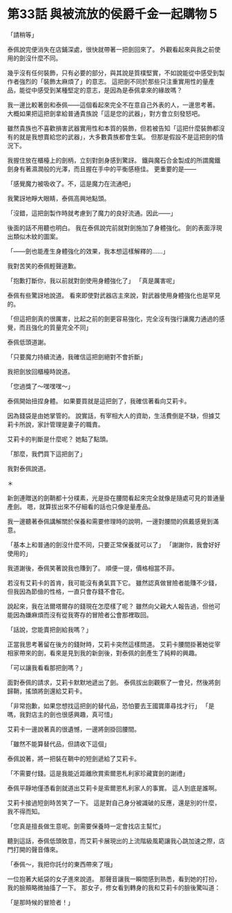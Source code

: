 # 第33話 與被流放的侯爵千金一起購物５

「請稍等」

泰佩說完便消失在店鋪深處，很快就帶著一把劍回來了。
外觀看起來與我之前使用的劍沒什麼不同。

幾乎沒有任何裝飾，只有必要的部分，與其說是質樸堅實，不如說能從中感受到製作者強烈的「裝飾太麻煩了」的意志。
這把劍不同於那些只注重實用性的量產品，能從中感受到某種堅定的意志，是因為是泰佩拿來的緣故嗎？

我一邊比較著劍和泰佩——這個看起來完全不在意自己外表的人，一邊思考著。
大概如果把這把劍拿給普通貴族說「這是您的武器」，對方會立刻發怒吧。

雖然貴族也不喜歡損害武器實用性和本質的裝飾，但若被告知「這把什麼裝飾都沒有的就是我想賣給您的武器」，大多數貴族都會生氣。
但那是假設不是這把劍的情況下。

我握住放在櫃檯上的劍柄，立刻對劍身感到驚訝。
鐵與魔石合金製成的所謂魔鐵劍身有著濕潤般的光澤，而且握在手中的平衡感極佳。
更重要的是——

「感覺魔力被吸收了。不，這是魔力在流通吧」

我驚訝地睜大眼睛，泰佩高興地點頭。

「沒錯，這把劍製作時就考慮到了魔力的良好流通。因此——」

後面的話不用聽也明白。
我在泰佩說完前就對劍施加了身體強化。
劍的表面浮現出類似木紋的圖案。

「——劍也能產生身體強化的效果，我本想這樣解釋的……」

我對苦笑的泰佩輕聲道歉。

「抱歉打斷你，我以前就對劍使用身體強化了」
「真是厲害呢」

泰佩有些驚訝地說道。
看來即使對武器店主來說，對武器使用身體強化也是罕見的。

「但這把劍真的很厲害，比起之前的劍更容易強化，完全沒有強行讓魔力通過的感覺，而且強化的質量完全不同」

泰佩低頭道謝。

「只要魔力持續流通，我確信這把劍絕對不會折斷」

我把劍放回櫃檯時說道。

「您過獎了～嘿嘿嘿～」

泰佩開始扭捏身體。
如果要買就是這把劍了，我確信著看向艾莉卡。

因為錢袋是由她掌管的。
說實話，有宰相大人的資助，生活費倒是不缺，但據艾莉卡所說，家計管理是妻子的職責。

艾莉卡的判斷是什麼呢？
她點了點頭。

「那麼，我們買下這把劍了」

我對泰佩說道。

＊

新劍連贈送的劍鞘都十分樸素，光是掛在腰間看起來完全就像是隨處可見的普通量產劍。
嗯，就算拔出來不仔細看的話也只像是量產品。

我一邊聽著泰佩講解關於保養和需要修理時的說明，一邊對腰間的佩戴感覺到滿意。

「基本上和普通的劍沒什麼不同，只要正常保養就可以了」
「謝謝你，我會好好使用的」

我道謝後，泰佩笑著說我也賺到了。
順便一提，價格相當不菲。

若沒有艾莉卡的首肯，我可能沒有勇氣買下它。
雖然認真做冒險者能賺不少錢，但我因為節儉的性格，一直只會存錢不會花。

說起來，我在法爾塔爾存的錢現在怎麼樣了呢？
雖然向父親大人報告過，但他可能因為嫌麻煩而沒有從我寄存的冒險者公會那裡取回。

「話說，您能賣把劍給我嗎？」

正當我思考著留在後方的錢財時，艾莉卡突然這樣問道。
艾莉卡腰間掛著她從宰相家帶來的劍，看來是見到我的新劍後，對泰佩的劍產生了純粹的興趣。

「可以讓我看看那把劍嗎？」

面對泰佩的請求，艾莉卡默默地遞出了劍。
泰佩拔出劍觀察了一會兒，然後將劍歸鞘，搖頭將劍還給艾莉卡。

「非常抱歉，如果您想找這把劍的替代品，恐怕要去王國寶庫尋找才行」
「是嗎，我對店主的劍也很感興趣，真可惜」

艾莉卡一邊說著真的很遺憾，一邊將劍掛回腰間。

「雖然不能算替代品，但請收下這個」

泰佩說著，將一把裝在鞘中的短劍遞給了艾莉卡。

「不需要付錢。這是我能近距離欣賞索爾恩札利家珍藏寶劍的謝禮」

泰佩平靜地僅憑看劍就道出艾莉卡是索爾恩札利家人的事實。
這人到底是誰啊。

艾莉卡接過短劍時苦笑了一下。
這是對自己身分被識破的反應，還是別的什麼，我不得而知。

「您真是擅長做生意呢。劍需要保養時一定會找店主幫忙」

聽到這話，泰佩低頭致意，而艾莉卡展現出的上流階級風範讓我心跳加速之際，店門打開的聲音傳來。

「泰佩～，我把你託付的東西帶來了哦」

一位抱著大紙袋的女子進來說道。
那聲音讓我一瞬間感到熟悉，看到她的打扮，我的臉頰略微抽搐了一下。
那女子，修女看到轉身的我和艾莉卡的臉後驚叫道：

「是那時候的冒險者！」